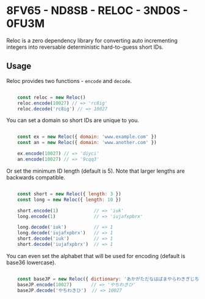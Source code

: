 # 8FV65 - ND8SB - RELOC - 3ND0S - 0FU3M

Reloc is a zero dependency library for converting auto incrementing integers into reversable deterministic hard-to-guess short IDs.


## Usage

Reloc provides two functions - `encode` and `decode`.

```javascript

	const reloc = new Reloc()
	reloc.encode(10027) // => 'rc8ig'
	reloc.decode('rc8ig') // => 10027

```

You can set a domain so short IDs are unique to you.

```javascript

	const ex = new Reloc({ domain: 'www.example.com' })
	const an = new Reloc({ domain: 'www.another.com' })

	ex.encode(10027) // => 'diyci'
	an.encode(10027) // => '9cqq3'

```

Or set the minimum ID length (default is 5).  Note that larger lengths are backwards compatible.

```javascript

	const short = new Reloc({ length: 3 })
	const long = new Reloc({ length: 10 })

	short.encode(1)             // => 'iuk'
	long.encode(1)              // => 'iujafxpbrx'

	long.decode('iuk')          // => 1
	long.decode('iujafxpbrx')   // => 1
	short.decode('iuk')         // => 1
	short.decode('iujafxpbrx')  // => 1

```

You can even set the alphabet that will be used for encoding (default is base36 lowercase).


```javascript

	const baseJP = new Reloc({ dictionary: 'あかがただなはぱまやらわきぎじちぢにひびぴみゆりを' })
	baseJP.encode(10027)       // => 'やちわきひ'
	baseJP.decode('やちわきひ')  // => 10027

```
